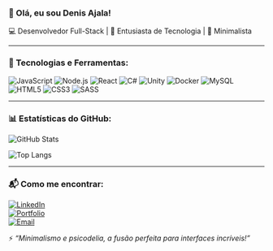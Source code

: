 ### 👋 Olá, eu sou Denis Ajala! 

💻 Desenvolvedor Full-Stack | 🚀 Entusiasta de Tecnologia | 🎨 Minimalista

---

### 🔧 Tecnologias e Ferramentas:
![JavaScript](https://img.shields.io/badge/-JavaScript-F7DF1E?style=flat&logo=javascript&logoColor=black)
![Node.js](https://img.shields.io/badge/-Node.js-339933?style=flat&logo=node.js&logoColor=white)
![React](https://img.shields.io/badge/-React-61DAFB?style=flat&logo=react&logoColor=black)
![C#](https://img.shields.io/badge/-C%23-239120?style=flat&logo=csharp&logoColor=white)
![Unity](https://img.shields.io/badge/-Unity-000000?style=flat&logo=unity&logoColor=white)
![Docker](https://img.shields.io/badge/-Docker-2496ED?style=flat&logo=docker&logoColor=white)
![MySQL](https://img.shields.io/badge/-MySQL-4479A1?style=flat&logo=mysql&logoColor=white)
![HTML5](https://img.shields.io/badge/-HTML5-E34F26?style=flat&logo=html5&logoColor=white)
![CSS3](https://img.shields.io/badge/-CSS3-1572B6?style=flat&logo=css3)
![SASS](https://img.shields.io/badge/-SASS-CC6699?style=flat&logo=sass&logoColor=white)

---

### 📊 Estatísticas do GitHub:
![GitHub Stats](https://github-readme-stats.vercel.app/api?username=DNS239&show_icons=true&theme=cobalt)

![Top Langs](https://github-readme-stats.vercel.app/api/top-langs/?username=DNS239&layout=compact&langs_count=8&theme=cobalt)

---

### 📬 Como me encontrar:
[![LinkedIn](https://img.shields.io/badge/-LinkedIn-0077B5?style=flat&logo=linkedin&logoColor=white)](https://www.linkedin.com/in/seu-perfil/)  
[![Portfolio](https://img.shields.io/badge/-Portfólio-000000?style=flat&logo=vercel&logoColor=white)](https://seu-portfolio.com)  
[![Email](https://img.shields.io/badge/-Email-D14836?style=flat&logo=gmail&logoColor=white)](mailto:seuemail@email.com)  

⚡ *“Minimalismo e psicodelia, a fusão perfeita para interfaces incríveis!”*  
